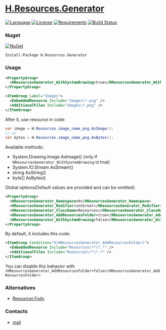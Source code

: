 # [H.Resources.Generator](https://github.com/HavenDV/H.Resources.Generator/) 

[![Language](https://img.shields.io/badge/language-C%23-blue.svg?style=flat-square)](https://github.com/HavenDV/H.Resources.Generator/search?l=C%23&o=desc&s=&type=Code) 
[![License](https://img.shields.io/github/license/HavenDV/H.Resources.Generator.svg?label=License&maxAge=86400)](LICENSE.md) 
[![Requirements](https://img.shields.io/badge/Requirements-.NET%20Standard%202.0-blue.svg)](https://github.com/dotnet/standard/blob/master/docs/versions/netstandard2.0.md)
[![Build Status](https://github.com/HavenDV/H.Resources.Generator/workflows/.NET/badge.svg?branch=master)](https://github.com/HavenDV/H.Resources.Generator/actions?query=workflow%3A%22.NET%22)

### Nuget

[![NuGet](https://img.shields.io/nuget/dt/H.Resources.Generator.svg?style=flat-square&label=H.Resources.Generator)](https://www.nuget.org/packages/H.Resources.Generator/)

```
Install-Package H.Resources.Generator
```

### Usage

```xml
<PropertyGroup>
  <HResourcesGenerator_WithSystemDrawing>true</HResourcesGenerator_WithSystemDrawing>
</PropertyGroup>

<ItemGroup Label="Images">
  <EmbeddedResource Include="Images\*.png" />
  <AdditionalFiles Include="Images\*.png" />
</ItemGroup>
```

After it, use resource in code:
```cs
var image = H.Resources.image_name_png.AsImage();
// or
var bytes = H.Resources.image_name_png.AsBytes();
```

Available methods:
- System.Drawing.Image AsImage() (only if `HResourcesGenerator_WithSystemDrawing` is true)
- System.IO.Stream AsStream()
- string AsString()
- byte[] AsBytes()

Global options(Default values are provided and can be omitted):
```xml
<PropertyGroup>
  <HResourcesGenerator_Namespace>H</HResourcesGenerator_Namespace>
  <HResourcesGenerator_Modifier>internal</HResourcesGenerator_Modifier>
  <HResourcesGenerator_ClassName>Resources</HResourcesGenerator_ClassName>
  <HResourcesGenerator_AddResourcesFolder>true</HResourcesGenerator_AddResourcesFolder>
  <HResourcesGenerator_WithSystemDrawing>false</HResourcesGenerator_WithSystemDrawing>
</PropertyGroup>
```

By default, it includes this code:
```xml
<ItemGroup Condition="$(HResourcesGenerator_AddResourcesFolder)">
  <EmbeddedResource Include="Resources\**\*.*" />
  <AdditionalFiles Include="Resources\**\*.*" />
</ItemGroup>
```
You can disable this behavior with `<HResourcesGenerator_AddResourcesFolder>false</HResourcesGenerator_AddResourcesFolder>`

### Alternatives
- [Resourcer.Fody](https://github.com/Fody/Resourcer)

### Contacts
* [mail](mailto:havendv@gmail.com)

